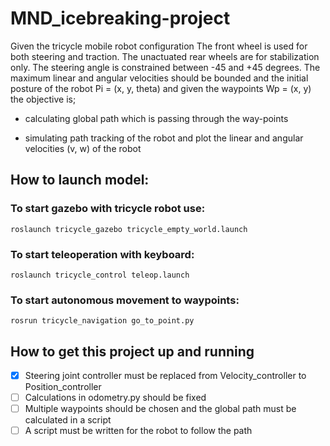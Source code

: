 # MND_icebreaking-project

Given the tricycle mobile robot configuration The front wheel is used for both steering and traction. The unactuated rear wheels are for stabilization only. The steering angle is constrained between -45 and +45 degrees. The maximum linear and angular velocities should be bounded and the initial posture of the robot Pi = (x, y, theta) and given the waypoints Wp = (x, y) the objective is;

  - calculating global path which is passing through the way-points
  
  - simulating path tracking of the robot and plot the linear and angular velocities (v, w) of the robot

## How to launch model:

### To start gazebo with tricycle robot use:

```
roslaunch tricycle_gazebo tricycle_empty_world.launch
```

### To start teleoperation with keyboard:

```
roslaunch tricycle_control teleop.launch
```

### To start autonomous movement to waypoints:

```
rosrun tricycle_navigation go_to_point.py
```

## How to get this project up and running

  - [x] Steering joint controller must be replaced from Velocity_controller to Position_controller
  - [ ] Calculations in odometry.py should be fixed
  - [ ] Multiple waypoints should be chosen and the global path must be calculated in a script
  - [ ] A script must be written for the robot to follow the path